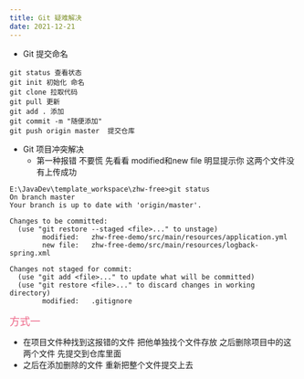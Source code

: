 ```yaml
---
title: Git 疑难解决
date: 2021-12-21
---
```

- Git 提交命名
```
git status 查看状态
git init 初始化 命名 
git clone 拉取代码
git pull 更新
git add . 添加
git commit -m "随便添加"
git push origin master  提交仓库
```
- Git 项目冲突解决 
  - 第一种报错   不要慌 先看看  modified和new file  明显提示你 这两个文件没有上传成功 
```
E:\JavaDev\template_workspace\zhw-free>git status                         
On branch master                                                          
Your branch is up to date with 'origin/master'.                           
                                                                          
Changes to be committed:                                                  
  (use "git restore --staged <file>..." to unstage)                       
        modified:   zhw-free-demo/src/main/resources/application.yml      
        new file:   zhw-free-demo/src/main/resources/logback-spring.xml   
                                                                          
Changes not staged for commit:                                            
  (use "git add <file>..." to update what will be committed)              
  (use "git restore <file>..." to discard changes in working directory)   
        modified:   .gitignore   
```
<font size=4 color=#ee6688>方式一  </font>
- 在项目文件种找到这报错的文件  把他单独找个文件存放  之后删除项目中的这两个文件  先提交到仓库里面
- 之后在添加删除的文件 重新把整个文件提交上去
